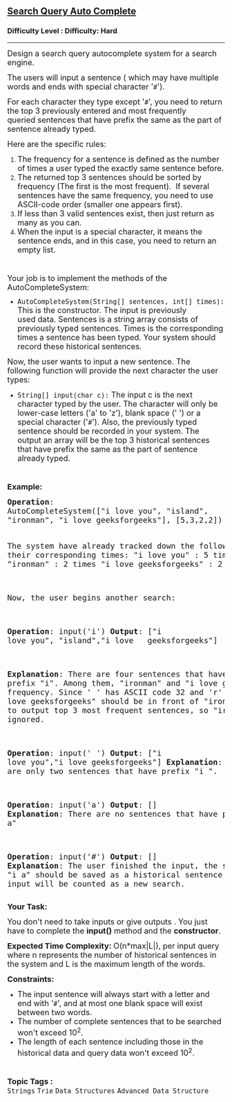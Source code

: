 <h2><a href="https://www.geeksforgeeks.org/problems/search-query-auto-complete/0?category[]=Strings&problemStatus=unsolved&difficulty[]=2&page=1&query=category[]StringsproblemStatusunsolveddifficulty[]2page1category[]Str">Search Query Auto Complete</a></h2><h3>Difficulty Level : Difficulty: Hard</h3><hr><div class="problems_problem_content__Xm_eO"><p><span style="font-size: 18px;">Design a search query autocomplete system for a search engine. </span></p>
<p><span style="font-size: 18px;">The users will input a sentence ( which may have multiple words and ends with special character '<code>#</code>').</span></p>
<p><span style="font-size: 18px;">For each character they type except '<code>#</code>', you need to return the top 3 previously entered&nbsp;and most frequently queried&nbsp;sentences that have prefix the same as the part of sentence already typed. </span></p>
<p><span style="font-size: 18px;">Here are the specific rules:</span></p>
<ol>
<li><span style="font-size: 18px;">The frequency&nbsp;for a sentence is defined as the number of times a user typed the exactly same sentence before.</span></li>
<li><span style="font-size: 18px;">The returned top 3 sentences should be sorted by frequency&nbsp;(The first is the most frequent).&nbsp; If several sentences have the same frequency, you need to use ASCII-code order (smaller one appears first).</span></li>
<li><span style="font-size: 18px;">If less than 3 valid&nbsp;sentences exist, then just return as many as you can.</span></li>
<li><span style="font-size: 18px;">When the input is a special character, it means the sentence ends, and in this case, you need to return an empty list. </span></li>
</ol>
<p>&nbsp;</p>
<p><span style="font-size: 18px;">Your job is to implement the methods of the AutoCompleteSystem:</span></p>
<ul>
<li><span style="font-size: 18px;"><code>AutoCompleteSystem(String[] sentences, int[] times):</code> This is the constructor. The input is previously used&nbsp;data. Sentences is a string array consists of previously typed sentences. Times is the corresponding times a sentence has been typed. Your system should record these historical sentences.</span></li>
</ul>
<p><span style="font-size: 18px;">Now, the user wants to input a new sentence. The following function will provide the next character the user types:</span></p>
<ul>
<li><span style="font-size: 18px;"><code>String[]&nbsp;input(char c):</code>&nbsp;The input c is the next character typed by the user. The character will only be lower-case letters ('a' to 'z'), blank space (' ') or a special character ('<code>#</code>'). Also, the previously typed sentence should be recorded in your system. The output an array&nbsp;will be the top 3 historical sentences that have prefix the same as the part of sentence already typed.</span></li>
</ul>
<p>&nbsp;</p>
<p><strong><span style="font-size: 18px;">Example:</span></strong></p>
<pre><span style="font-size: 18px;"><strong>Operation</strong>:
AutoCompleteSystem(["i love you", "island",
"ironman", "i love geeksforgeeks"], [5,3,2,2])

The system have already tracked down the 
following sentences and their corresponding 
times: 
"i love you" : 5 times 
"island" : 3 times 
"ironman" : 2 times 
"i love geeksforgeeks" : 2 times 

Now, the user begins another search: 

<strong>Operation</strong>: input('i') 
<strong>Output</strong>: 
["i love you", "island","i love 
&nbsp;                      geeksforgeeks"] 

<strong>Explanation</strong>: 
There are four sentences that have prefix 
"i". Among them, "ironman" and "i love 
geeksforgeeks" have same frequency. Since 
' ' has ASCII code 32 and 'r' has ASCII code
 114, "i love geeksforgeeks" should be in 
front of "ironman". Also we only need to 
output top 3 most frequent sentences, so 
"ironman" will be ignored. 

<strong>Operation</strong>: input(' ') 
<strong>Output</strong>: ["i love you","i love geeksforgeeks"] 
<strong>Explanation</strong>: 
There are only two sentences that have prefix 
"i ". 

<strong>Operation</strong>: input('a') 
<strong>Output</strong>: [] 
<strong>Explanation</strong>: 
There are no sentences that have prefix "i a"

<strong>Operation</strong>: input('#') 
<strong>Output</strong>: [] 
<strong>Explanation</strong>: 
The user finished the input, the sentence 
"i a" should be saved as a historical 
sentence in system. And the next input 
will be counted as a new search.
</span></pre>
<p><span style="font-size: 18px;"><strong>Your Task:</strong></span></p>
<p><span style="font-size: 18px;">You don't need to take inputs or give outputs . You just have to complete the <strong>input()</strong>&nbsp;method and the&nbsp;<strong>constructor</strong>.</span></p>
<p><span style="font-size: 18px;"><strong>Expected Time Complexity: </strong>O(n*max|L|), per input query where n represents the number of historical sentences in the system and L&nbsp;is the maximum&nbsp;length of the words.</span></p>
<p><span style="font-size: 18px;"><strong>Constraints:</strong> </span></p>
<ul>
<li><span style="font-size: 18px;">The input sentence will always start with a letter and end with '<code>#</code>', and at most&nbsp;one blank space will exist between two words. </span></li>
<li><span style="font-size: 18px;">The number of complete sentences that to be searched won't exceed 10<sup>2</sup>.</span></li>
<li><span style="font-size: 18px;">The length of each sentence including those in the historical data and query data&nbsp;won't exceed 10<sup>2</sup>. </span></li>
</ul></div><br><p><span style=font-size:18px><strong>Topic Tags : </strong><br><code>Strings</code>&nbsp;<code>Trie</code>&nbsp;<code>Data Structures</code>&nbsp;<code>Advanced Data Structure</code>&nbsp;